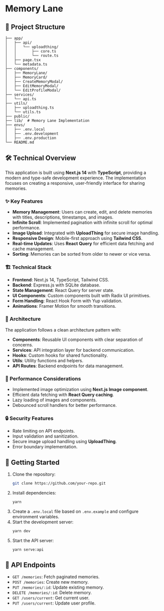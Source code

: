 # Memory Lane

## 📂 Project Structure

```
├── app/
│   ├── api/
│   │   └── uploadthing/
│   │       ├── core.ts
│   │       └── route.ts
│   ├── page.tsx
│   └── metadata.ts
├── components/
│   ├── MemoryLane/
│   ├── MemoryCard/
│   ├── CreateMemoryModal/
│   ├── EditMemoryModal/
│   └── EditProfileModal/
├── services/
│   └── api.ts
├── utils/
│   ├── uploadthing.ts
│   └── utils.ts
├── public/
├── lib/  # Memory Lane Implementation
├── envs/
│   ├── .env.local
│   ├── .env.development
│   ├── .env.production
└── README.md
```

## 🛠 Technical Overview

This application is built using **Next.js 14** with **TypeScript**, providing a modern and type-safe development experience. The implementation focuses on creating a responsive, user-friendly interface for sharing memories.

### ✨ Key Features

- **Memory Management**: Users can create, edit, and delete memories with titles, descriptions, timestamps, and images.
- **Infinite Scroll**: Implemented pagination with infinite scroll for optimal performance.
- **Image Upload**: Integrated with **UploadThing** for secure image handling.
- **Responsive Design**: Mobile-first approach using **Tailwind CSS**.
- **Real-time Updates**: Uses **React Query** for efficient data fetching and cache management.
- **Sorting**: Memories can be sorted from older to newer or vice versa.

### 🏗 Technical Stack

- **Frontend**: Next.js 14, TypeScript, Tailwind CSS.
- **Backend**: Express.js with SQLite database.
- **State Management**: React Query for server state.
- **UI Components**: Custom components built with Radix UI primitives.
- **Form Handling**: React Hook Form with Yup validation.
- **Animations**: Framer Motion for smooth transitions.

### 📐 Architecture

The application follows a clean architecture pattern with:

- **Components**: Reusable UI components with clear separation of concerns.
- **Services**: API integration layer for backend communication.
- **Hooks**: Custom hooks for shared functionality.
- **Utils**: Utility functions and helpers.
- **API Routes**: Backend endpoints for data management.

### 🚀 Performance Considerations

- Implemented image optimization using **Next.js Image component**.
- Efficient data fetching with **React Query caching**.
- Lazy loading of images and components.
- Debounced scroll handlers for better performance.

### 🔒 Security Features

- Rate limiting on API endpoints.
- Input validation and sanitization.
- Secure image upload handling using **UploadThing**.
- Error boundary implementation.

## 🚀 Getting Started

1. Clone the repository:
   ```sh
   git clone https://github.com/your-repo.git
   ```
2. Install dependencies:
   ```sh
   yarn
   ```
3. Create a `.env.local` file based on `.env.example` and configure environment variables.
4. Start the development server:
   ```sh
   yarn dev
   ```
5. Start the API server:
   ```sh
   yarn serve:api
   ```

## 📡 API Endpoints

- `GET /memories`: Fetch paginated memories.
- `POST /memories`: Create new memory.
- `PUT /memories/:id`: Update existing memory.
- `DELETE /memories/:id`: Delete memory.
- `GET /users/current`: Get current user.
- `PUT /users/current`: Update user profile.
